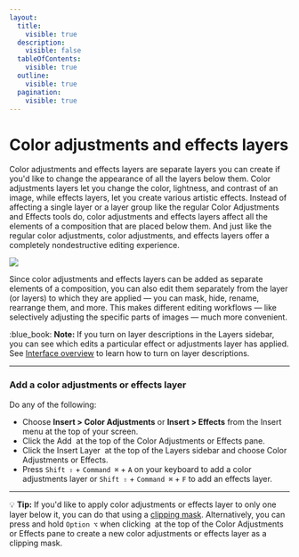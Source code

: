 ```yaml
---
layout:
  title:
    visible: true
  description:
    visible: false
  tableOfContents:
    visible: true
  outline:
    visible: true
  pagination:
    visible: true
---
```


# Color adjustments and effects layers

Color adjustments and effects layers are separate layers you can create if you'd like to change the appearance of all the layers below them. Color adjustments layers let you change the color, lightness, and contrast of an image, while effects layers, let you create various artistic effects. Instead of affecting a single layer or a layer group like the regular Color Adjustments and Effects tools do, color adjustments and effects layers affect all the elements of a composition that are placed below them. And just like the regular color adjustments, color adjustments, and effects layers offer a completely nondestructive editing experience.

![](https://help.pixelmator.com/pixelmator-pro/3.5/assets/English/1651756833000.jpeg)

Since color adjustments and effects layers can be added as separate elements of a composition, you can also edit them separately from the layer (or layers) to which they are applied — you can mask, hide, rename, rearrange them, and more. This makes different editing workflows — like selectively adjusting the specific parts of images — much more convenient.

:blue\_book: **Note:** If you turn on layer descriptions in the Layers sidebar, you can see which edits a particular effect or adjustments layer has applied. See [Interface overview](../pixelmator-pro-basics/interface-overview.md) to learn how to turn on layer descriptions.

***

### Add a color adjustments or effects layer

Do any of the following:

* Choose **Insert > Color Adjustments** or **Insert > Effects** from the Insert menu at the top of your screen.
* Click the Add <img src="https://help.pixelmator.com/pixelmator-pro/3.5/assets/English/1604676890000.png" alt="" data-size="line"> at the top of the Color Adjustments or Effects pane.
* Click the Insert Layer <img src="https://help.pixelmator.com/pixelmator-pro/3.5/assets/English/1648724547000.png" alt="" data-size="line"> at the top of the Layers sidebar and choose Color Adjustments or Effects.
* Press `Shift ⇧` + `Command ⌘` + `A` on your keyboard to add a color adjustments layer or `Shift ⇧` + `Command ⌘` + `F` to add an effects layer.

***

:bulb: **Tip:** If you'd like to apply color adjustments or effects layer to only one layer below it, you can do that using a [clipping mask](../add-masks/use-clipping-masks.md). Alternatively, you can press and hold `Option ⌥` when clicking <img src="https://help.pixelmator.com/pixelmator-pro/3.5/assets/English/1604676890000.png" alt="" data-size="line"> at the top of the Color Adjustments or Effects pane to create a new color adjustments or effects layer as a clipping mask.
